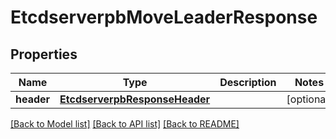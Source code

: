# EtcdserverpbMoveLeaderResponse

## Properties
Name | Type | Description | Notes
------------ | ------------- | ------------- | -------------
**header** | [**EtcdserverpbResponseHeader**](EtcdserverpbResponseHeader.md) |  | [optional] 

[[Back to Model list]](../README.md#documentation-for-models) [[Back to API list]](../README.md#documentation-for-api-endpoints) [[Back to README]](../README.md)


